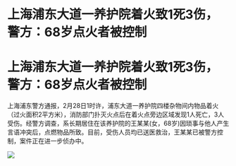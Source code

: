 # 上海浦东大道一养护院着火致1死3伤，警方：68岁点火者被控制

# 上海浦东大道一养护院着火致1死3伤，警方：68岁点火者被控制

上海浦东警方通报，2月28日1时许，浦东大道一养护院四楼杂物间内物品着火（过火面积2平方米），消防部门扑灭火点后在着火点旁边区域发现1人死亡，3人受伤。经警方调查，系长期居住在该养护院的王某某(女，68岁)因琐事与他人产生言语冲突后，点燃物品所致。目前，受伤人员均已送医救治，王某某已被警方控制，案件正在进一步侦办中。

![](https://inews.gtimg.com/om_bt/O9Z9A5keDaNRHta5MIZjZW9lfzRwXGkI0b8HksyZSCefoAA/1000)

